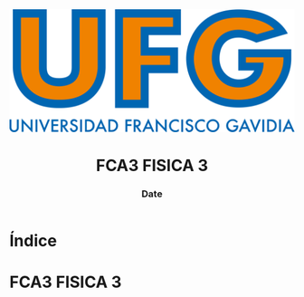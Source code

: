 <!-- title: FCA3 FISICA 3 -->

<link rel="stylesheet" href="../../static/style.css">

<script defer src="../../static/script.js"></script>

<header>

<img src="../../static/logo.png">

# FCA3 FISICA 3 <!-- omit in toc -->

### Date <!-- omit in toc -->

</header>

<toc>

# Índice <!-- omit in toc -->

</toc>

# FCA3 FISICA 3

